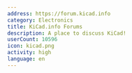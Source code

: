 ```yaml
---
address: https://forum.kicad.info
category: Electronics
title: KiCad.info Forums
description: A place to discuss KiCad!
userCount: 10596
icon: kicad.png
activity: high
language: en
---
```


